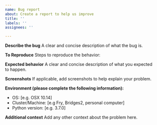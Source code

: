 ```yaml
---
name: Bug report
about: Create a report to help us improve
title: ''
labels: ''
assignees: ''

---
```


**Describe the bug**
A clear and concise description of what the bug is.

**To Reproduce**
Steps to reproduce the behavior:


**Expected behavior**
A clear and concise description of what you expected to happen.

**Screenshots**
If applicable, add screenshots to help explain your problem.

**Environment (please complete the following information):**
 - OS: [e.g. OSX 10.14]
 - Cluster/Machine: [e.g Fry, Bridges2, personal computer] 
 - Python version: [e.g. 3.7.0]

**Additional context**
Add any other context about the problem here.
